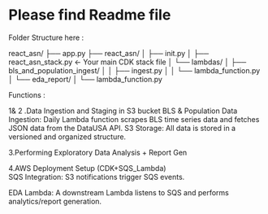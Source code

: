 
# Please find Readme file

Folder Structure here  :

react_asn/
├── app.py
├── react_asn/
│ ├── init.py
│ ├── react_asn_stack.py ← Your main CDK stack file
│ └── lambdas/
│ ├── bls_and_population_ingest/
│ │ ├── ingest.py
│ │ └── lambda_function.py
│ └── eda_report/
│ └── lambda_function.py


Functions :

1& 2 .Data Ingestion and Staging in S3 bucket
BLS & Population Data Ingestion: Daily Lambda function scrapes BLS time series data and fetches JSON data from the DataUSA API.
S3 Storage: All data is stored in a versioned and organized structure.

3.Performing Exploratory Data Analysis + Report Gen

4.AWS Deployment Setup (CDK+SQS_Lambda)  
SQS Integration: S3 notifications trigger SQS events.

EDA Lambda: A downstream Lambda listens to SQS and performs analytics/report generation.
